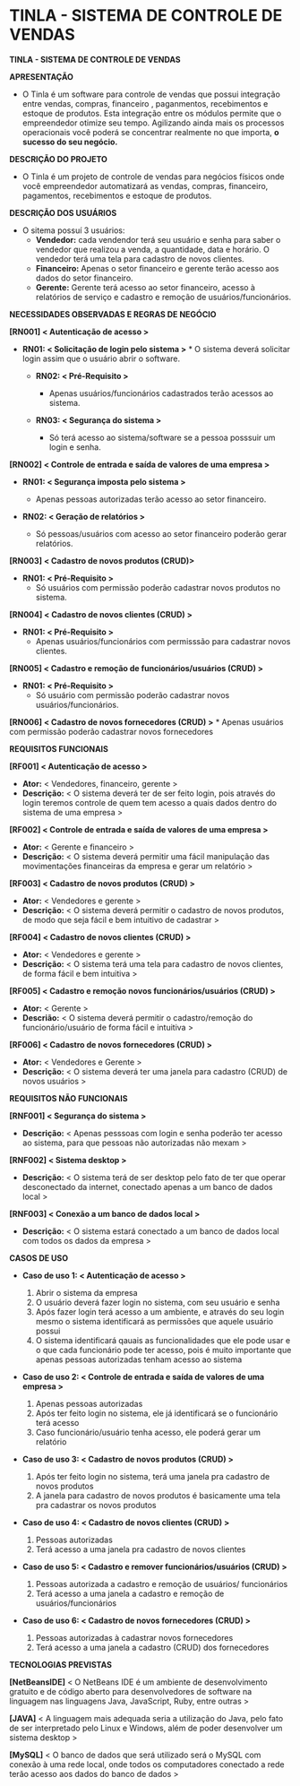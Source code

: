 # TINLA - SISTEMA DE CONTROLE DE VENDAS 
 
**TINLA - SISTEMA DE CONTROLE DE VENDAS**
 
**APRESENTAÇÃO**

* O Tinla é um software para controle de vendas que possui integração entre vendas, compras, financeiro , paganmentos, recebimentos e estoque de produtos. Esta integração entre os módulos permite que o empreendedor otimize seu tempo. Agilizando ainda mais os processos operacionais você poderá se concentrar realmente no que importa, **o sucesso do seu negócio.**


**DESCRIÇÃO DO PROJETO**

* O Tinla é um projeto de controle de vendas  para negócios físicos onde você empreendedor automatizará as vendas, compras, financeiro, pagamentos, recebimentos e estoque de produtos.


**DESCRIÇÃO DOS USUÁRIOS**  

* O sitema possuí 3 usuários:
   * **Vendedor:** cada vendendor terá seu usuário e senha para saber o vendedor que realizou a venda, a quantidade, data e horário. O vendedor terá uma tela para cadastro de novos clientes.
   * **Financeiro:** Apenas o setor financeiro e gerente terão acesso aos dados do setor financeiro.
   * **Gerente:** Gerente terá acesso ao setor financeiro, acesso à relatórios de serviço e cadastro e remoção de usuários/funcionários.


**NECESSIDADES OBSERVADAS E REGRAS DE NEGÓCIO**

   **[RN001] < Autenticação de acesso >**

   * **RN01: < Solicitação de login pelo sistema >**
         * O sistema deverá solicitar login assim que o usuário abrir o software.

      * **RN02: < Pré-Requisito >**
         * Apenas usuários/funcionários cadastrados terão acessos ao sistema.

      * **RN03: < Segurança do sistema >**
         * Só terá acesso ao sistema/software se a pessoa posssuir um login e senha.


   **[RN002] < Controle de entrada e saída de valores de uma empresa >**

   * **RN01: < Segurança imposta pelo sistema >**
      * Apenas pessoas autorizadas terão acesso ao setor financeiro.

   * **RN02: < Geração de relatórios >**
      * Só pessoas/usuários com acesso ao setor financeiro poderão gerar relatórios.


   **[RN003] < Cadastro de novos produtos (CRUD)>**

   * **RN01: < Pré-Requisito >**
      * Só usuários com permissão poderão cadastrar novos produtos no sistema.


   **[RN004] < Cadastro de novos clientes (CRUD) >**

   * **RN01: < Pré-Requisito >**
      * Apenas usuários/funcionários com permisssão para cadastrar novos clientes.


   **[RN005] < Cadastro e remoção de funcionários/usuários (CRUD) >**

   * **RN01: < Pré-Requisito >**
      * Só usuário com permissão poderão cadastrar novos usuários/funcionários.

   **[RN006] < Cadastro de novos fornecedores (CRUD) >**
      * Apenas usuários com permissão poderão cadastrar novos fornecedores


**REQUISITOS FUNCIONAIS**

   **[RF001] < Autenticação de acesso >**
   * **Ator:** < Vendedores, financeiro, gerente >
   * **Descrição:** < O sistema deverá ter de ser feito login, pois através do login teremos controle de quem tem acesso a quais dados dentro do sistema de uma empresa >


   **[RF002] < Controle de entrada e saída de valores de uma empresa >**
   * **Ator:** < Gerente e financeiro >
   * **Descrição:** < O sistema deverá permitir uma fácil manipulação das movimentações financeiras da empresa e gerar um relatório >


   **[RF003] < Cadastro de novos produtos (CRUD) >**
   * **Ator:** < Vendedores e gerente >
   * **Descrição:** < O sistema deverá permitir o cadastro de novos produtos, de modo que seja fácil e bem intuitivo de cadastrar >


   **[RF004] < Cadastro de novos clientes (CRUD) >**
   * **Ator:** < Vendedores e gerente >
   * **Descrição:** < O sistema terá uma tela para cadastro de novos clientes, de forma fácil e bem intuitiva >


   **[RF005] < Cadastro e remoção novos funcionários/usuários (CRUD) >**
   * **Ator:** < Gerente >
   * **Descrião:** < O sistema deverá permitir o cadastro/remoção do funcionário/usuário de forma fácil e intuitiva >

   **[RF006] < Cadastro de novos fornecedores (CRUD) >**
   *  **Ator:** < Vendedores e Gerente >
   *  **Descrição:** < O sistema deverá ter uma janela para cadastro (CRUD) de novos usuários >


**REQUISITOS NÃO FUNCIONAIS**

   **[RNF001] < Segurança do sistema >**
   * **Descrição:** < Apenas pesssoas com login e senha poderão ter acesso ao sistema, para que pessoas não autorizadas não mexam >

   **[RNF002] < Sistema desktop >**
   * **Descrição:** < O sistema terá de ser desktop pelo fato de ter que operar desconectado da internet, conectado apenas a um banco de dados local >

   **[RNF003] < Conexão a um banco de dados local >**
   * **Descrição:** < O sistema estará conectado a um banco de dados local com todos os dados da empresa >


**CASOS DE USO**

   * **Caso de uso 1: < Autenticação de acesso >**
      1. Abrir o sistema da empresa
      2. O usuário deverá fazer login no sistema, com seu usuário e senha
      3. Após fazer login terá acesso a um ambiente, e através do seu login mesmo o sistema identificará as permissões que aquele usuário possui
      4. O sistema identificará qauais as funcionalidades que ele pode usar e o que cada funcionário pode ter acesso, pois é muito importante que apenas pessoas autorizadas tenham acesso ao sistema 


   * **Caso de uso 2: < Controle de entrada e saída de valores de uma empresa >**
      1. Apenas pessoas autorizadas
      2. Após ter feito login no sistema, ele já identificará se o funcionário terá acesso
      3. Caso funcionário/usuário tenha acesso, ele poderá gerar um relatório


   * **Caso de uso 3: < Cadastro de novos produtos (CRUD) >**
      1. Após ter feito login no sistema, terá uma janela pra cadastro de novos produtos
      2. A janela para cadastro de novos produtos é basicamente uma tela pra cadastrar os novos produtos
      

   * **Caso de uso 4: < Cadastro de novos clientes (CRUD) >**
      1. Pessoas autorizadas 
      2. Terá acesso a uma janela pra cadastro de novos clientes 


   * **Caso de uso 5: < Cadastro e remover funcionários/usuários (CRUD) >**
      1. Pessoas autorizada a cadastro e remoção de usuários/ funcionários
      2. Terá acesso a uma janela a cadastro e remoção de usuários/funcionários

   * **Caso de uso 6: < Cadastro de novos fornecedores (CRUD) >**
      1. Pessoas autorizadas à cadastrar novos fornecedores
      2. Terá acesso a uma janela a cadastro (CRUD) dos fornecedores

   
       


**TECNOLOGIAS PREVISTAS**

   **[NetBeansIDE]** < O NetBeans IDE é um ambiente de desenvolvimento gratuito e de código aberto para desenvolvedores de software na linguagem nas linguagens Java, JavaScript, Ruby, entre outras >

   **[JAVA]** < A linguagem mais adequada seria a utilização do Java, pelo fato de ser interpretado pelo Linux e Windows, além de poder desenvolver um sistema desktop >

   **[MySQL]** < O banco de dados que será utilizado será o MySQL com conexão à uma rede local, onde todos os computadores conectado a rede terão acesso aos dados do banco de dados >

